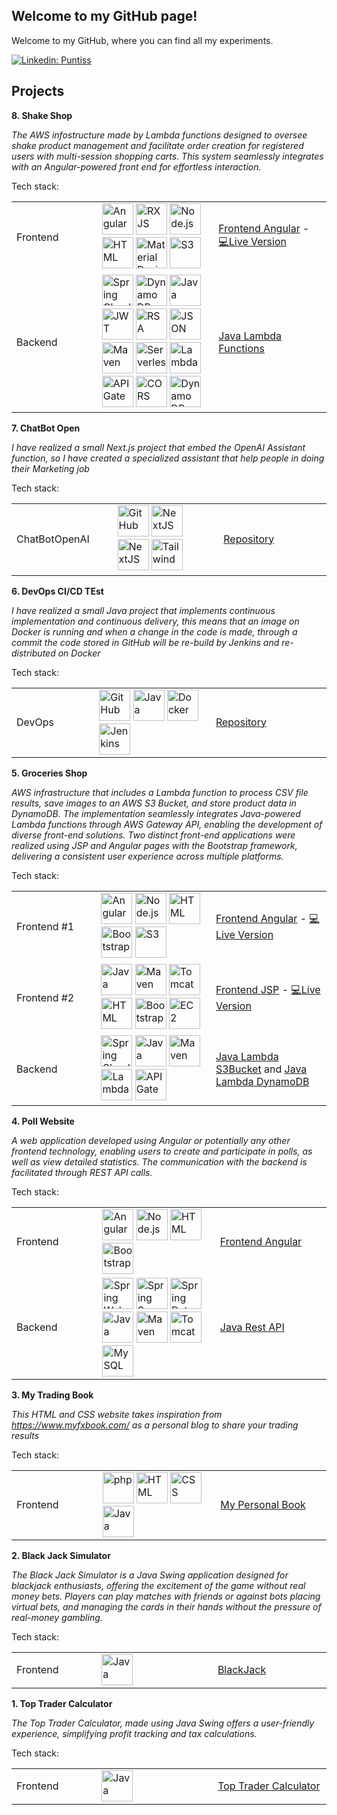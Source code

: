 ## Welcome to my GitHub page!
Welcome to my GitHub, where you can find all my experiments.

[![Linkedin: Puntiss](https://img.shields.io/badge/-Puntiss-blue?style=flat-square&logo=Linkedin&logoColor=white&link=https://www.linkedin.com/in/andrea-punta)](https://www.linkedin.com/in/andrea-punta)
## Projects
**8. Shake Shop**

*The AWS infostructure made by Lambda functions designed to oversee shake product management and facilitate order creation for registered users with multi-session shopping carts. This system seamlessly integrates with an Angular-powered front end for effortless interaction.*

Tech stack:

<table>
  <tr>
    <td width="200px">
      Frontend
    </td> 
    <td width="350px"> 
      <img width="50" src="https://user-images.githubusercontent.com/25181517/183890595-779a7e64-3f43-4634-bad2-eceef4e80268.png" alt="Angular" title="Angular"/>
      <img width="50" src="https://rxjs.dev/generated/images/marketing/home/Rx_Logo-512-512.png" alt="RXJS" title="RXJS"/>
      <img width="50" src="https://user-images.githubusercontent.com/25181517/183568594-85e280a7-0d7e-4d1a-9028-c8c2209e073c.png" alt="Node.js" title="Node.js"/>      
      <img width="50" src="https://user-images.githubusercontent.com/25181517/192158954-f88b5814-d510-4564-b285-dff7d6400dad.png" alt="HTML" title="HTML"/>
      <img width="50" src="https://mdbootstrap.com/wp-content/uploads/2018/06/logo-mdb-jquery-small.webp" alt="Material Design Bootstrap eCommerce" title="Material Design Bootstrap eCommerce"/>
      <img width="50" src="https://d2q66yyjeovezo.cloudfront.net/icon/c0828e0381730befd1f7a025057c74fb-43acc0496e64afba82dbc9ab774dc622.svg" alt="S3" title="S3"/>
    </td>
     <td width="300px">
        <a href="https://github.com/Puntiss/angular-shake-AWSFeeded">Frontend Angular</a> -  <a href="">💻Live Version</a>
    </td> 
  </tr>
  <tr>
    <td>
      Backend
    </td> 
    <td>
      <img width="50" src="https://pbs.twimg.com/profile_images/1235936519032049665/dBCF5aOn_400x400.png" alt="Spring Cloud" title="Spring Cloud"/>
      <img width="50" src="https://fiverr-res.cloudinary.com/images/t_main1,q_auto,f_auto,q_auto,f_auto/gigs/245108492/original/ffe3351a91830845f16edf744b52f2043d151ffc/write-unit-tests-for-your-code-using-junit-and-mockito.jpg" alt="Dynamo DB" title="Dynamo DB"/>
      <img width="50" src="https://user-images.githubusercontent.com/25181517/117201156-9a724800-adec-11eb-9a9d-3cd0f67da4bc.png" alt="Java" title="Java"/>
      <img width="50" src="https://user-images.githubusercontent.com/5418178/177059352-fe91dcd5-e17b-4103-88ae-70d6d396cf85.png" alt="JWT" title="JWT"/>
      <img width="50" src="https://static.vecteezy.com/system/resources/thumbnails/002/329/190/small/file-encryption-icon-free-vector.jpg" alt="RSA encrypting" title="RSA encrypting"/>
      <img width="50" src="https://cdn-icons-png.flaticon.com/512/6394/6394065.png" alt="JSON" title="JSON"/>
      <img width="50" src="https://user-images.githubusercontent.com/25181517/117207242-07d5a700-adf4-11eb-975e-be04e62b984b.png" alt="Maven" title="Maven"/>
      <img width="50" src="https://d2q66yyjeovezo.cloudfront.net/icon/901aea6aa1385e8dedb9e28d05d44668-6bbe4e13588800be3557840fd32e16e1.svg" alt="Serverless Application Model (AWS SAM)" title="Serverless Application Model (AWS SAM)"/>
      <img width="50" src="https://d2q66yyjeovezo.cloudfront.net/icon/945f3fc449518a73b9f5f32868db466c-926961f91b072604c42b7f39ce2eaf1c.svg" alt="Lambda" title="Lambda"/>
      <img width="50" src="https://d2q66yyjeovezo.cloudfront.net/icon/fb0cde6228b21d89ec222b45efec54e7-0856e92285f4e7ed254b2588d1fe1829.svg" alt="API Gateway" title="API Gateway"/>
      <img width="50" src="https://store-images.s-microsoft.com/image/apps.8111.bbe9eb6d-414b-41d9-bdd9-38a52221eef0.816f943d-6ba5-4960-a9e7-78ce45e45b7e.0be5cf56-8f8d-43c9-9c52-df93b7c0c2a2" alt="CORS" title="CORS"/>
      <img width="50" src="https://d2q66yyjeovezo.cloudfront.net/icon/6f419a45e63123b4c16bd679549610f6-87862c68693445999110bbd6a467ce88.svg" alt="Dynamo DB" title="Dynamo DB"/>
    </td>
    <td>
       <a href="https://github.com/Puntiss/java-shake-AWSLambdaFunctions">Java Lambda Functions</a>
    </td> 
  </tr>
</table>

**7. ChatBot Open**

*I have realized a small Next.js project that embed the OpenAI Assistant function, so I have created a specialized assistant that help people in doing their Marketing job*

Tech stack:

<table>
  <tr>
    <td width="200px">
      ChatBotOpenAI
    </td> 
    <td width="350px"> 
      <img width="50" src="https://newrelic.com/sites/default/files/styles/medium/public/quickstarts/images/icons/langchain-vectordb--logo.png?itok=3wd-XHaL" alt="GitHub" title="GitHub"/>
      <img width="50" src="https://static-00.iconduck.com/assets.00/next-js-icon-2048x2048-5dqjgeku.png" alt="NextJS" title="NextJS"/>
      <img width="50" src="https://static.vecteezy.com/system/resources/previews/022/227/364/original/openai-chatgpt-logo-icon-free-png.png" alt="NextJS" title="NextJS"/>
      <img width="50" src="https://www.svgrepo.com/show/374118/tailwind.svg" alt="Tailwind" title="Tailwind"/>
    </td>
     <td width="300px">
        <a href="https://github.com/Puntiss/chatbot-langchain-netxjs">Repository</a>
    </td> 
  </tr>
</table>

**6. DevOps CI/CD TEst**

*I have realized a small Java project that implements continuous implementation and continuous delivery, this means that an image on Docker is running and when a change in the code is made, through a commit the code stored in GitHub will be re-build by Jenkins and re-distributed on Docker*

Tech stack:

<table>
  <tr>
    <td width="200px">
      DevOps
    </td> 
    <td width="350px"> 
      <img width="50" src="https://user-images.githubusercontent.com/25181517/192108374-8da61ba1-99ec-41d7-80b8-fb2f7c0a4948.png" alt="GitHub" title="GitHub"/>
      <img width="50" src="https://user-images.githubusercontent.com/25181517/117201156-9a724800-adec-11eb-9a9d-3cd0f67da4bc.png" alt="Java" title="Java"/>
      <img width="50" src="https://user-images.githubusercontent.com/25181517/117207330-263ba280-adf4-11eb-9b97-0ac5b40bc3be.png" alt="Docker" title="Docker"/>
      <img width="50" src="https://user-images.githubusercontent.com/25181517/179090274-733373ef-3b59-4f28-9ecb-244bea700932.png" alt="Jenkins" title="Jenkins"/>
    </td>
     <td width="300px">
        <a href="https://github.com/Puntiss/devops-java-test">Repository</a>
    </td> 
  </tr>
</table>

**5. Groceries Shop**

*AWS infrastructure that includes a Lambda function to process CSV file results, save images to an AWS S3 Bucket, and store product data in DynamoDB. The implementation seamlessly integrates Java-powered Lambda functions through AWS Gateway API, enabling the development of diverse front-end solutions. Two distinct front-end applications were realized using JSP and Angular pages with the Bootstrap framework, delivering a consistent user experience across multiple platforms.*

Tech stack:

<table>
  <tr>
    <td width="200px">
      Frontend #1
    </td> 
    <td width="350px"> 
      <img width="50" src="https://user-images.githubusercontent.com/25181517/183890595-779a7e64-3f43-4634-bad2-eceef4e80268.png" alt="Angular" title="Angular"/>
      <img width="50" src="https://user-images.githubusercontent.com/25181517/183568594-85e280a7-0d7e-4d1a-9028-c8c2209e073c.png" alt="Node.js" title="Node.js"/>      
      <img width="50" src="https://user-images.githubusercontent.com/25181517/192158954-f88b5814-d510-4564-b285-dff7d6400dad.png" alt="HTML" title="HTML"/>
      <img width="50" src="https://user-images.githubusercontent.com/25181517/183898054-b3d693d4-dafb-4808-a509-bab54cf5de34.png" alt="Bootstrap" title="Bootstrap"/>
      <img width="50" src="https://d2q66yyjeovezo.cloudfront.net/icon/c0828e0381730befd1f7a025057c74fb-43acc0496e64afba82dbc9ab774dc622.svg" alt="S3" title="S3"/>
    </td>
     <td width="300px">
        <a href="https://github.com/Puntiss/aws-angular-shop-project">Frontend Angular</a> -  <a href="http://angular-aws-shop.s3-website-us-east-1.amazonaws.com/">💻Live Version</a>
    </td> 
  </tr>
    <tr>
    <td>
      Frontend #2
    </td> 
    <td>
      <img width="50" src="https://user-images.githubusercontent.com/25181517/117201156-9a724800-adec-11eb-9a9d-3cd0f67da4bc.png" alt="Java" title="Java"/>
      <img width="50" src="https://user-images.githubusercontent.com/25181517/117207242-07d5a700-adf4-11eb-975e-be04e62b984b.png" alt="Maven" title="Maven"/>
      <img width="50" src="https://user-images.githubusercontent.com/25181517/183894676-137319b5-1364-4b6a-ba4f-e9fc94ddc4aa.png" alt="Tomcat" title="Tomcat"/>
      <img width="50" src="https://user-images.githubusercontent.com/25181517/192158954-f88b5814-d510-4564-b285-dff7d6400dad.png" alt="HTML" title="HTML"/>
      <img width="50" src="https://user-images.githubusercontent.com/25181517/183898054-b3d693d4-dafb-4808-a509-bab54cf5de34.png" alt="Bootstrap" title="Bootstrap"/>
      <img width="50" src="https://d2q66yyjeovezo.cloudfront.net/icon/d88319dfa5d204f019b4284149886c59-7d586ea82f792b61a8c87de60565133d.svg" alt="EC2" title="EC2"/>
    </td>
     <td>
        <a href="https://github.com/Puntiss/aws-jsp-shop-project">Frontend JSP</a> - <a href="http://server1-env-1.eba-at33pbnq.us-east-1.elasticbeanstalk.com/">💻Live Version</a>
    </td> 
  </tr>
    <tr>
    <td>
      Backend
    </td> 
    <td>
      <img width="50" src="https://pbs.twimg.com/profile_images/1235936519032049665/dBCF5aOn_400x400.png" alt="Spring Cloud" title="Spring Cloud"/>
      <img width="50" src="https://user-images.githubusercontent.com/25181517/117201156-9a724800-adec-11eb-9a9d-3cd0f67da4bc.png" alt="Java" title="Java"/>
      <img width="50" src="https://user-images.githubusercontent.com/25181517/117207242-07d5a700-adf4-11eb-975e-be04e62b984b.png" alt="Maven" title="Maven"/>
      <img width="50" src="https://d2q66yyjeovezo.cloudfront.net/icon/945f3fc449518a73b9f5f32868db466c-926961f91b072604c42b7f39ce2eaf1c.svg" alt="Lambda" title="Lambda"/>
      <img width="50" src="https://d2q66yyjeovezo.cloudfront.net/icon/fb0cde6228b21d89ec222b45efec54e7-0856e92285f4e7ed254b2588d1fe1829.svg" alt="API Gateway" title="API Gateway"/>
    </td>
    <td>
       <a href="https://github.com/Puntiss/java-readAndUploadProduct-AWSLambdaFunction">Java Lambda S3Bucket</a> and <a href="https://github.com/Puntiss/java-retrieveAllProduct-AWSLambdaFunction">Java Lambda DynamoDB</a>
    </td> 
  </tr>
</table>

**4. Poll Website**

*A web application developed using Angular or potentially any other frontend technology, enabling users to create and participate in polls, as well as view detailed statistics. The communication with the backend is facilitated through REST API calls.*

Tech stack:

<table>
  <tr>
    <td width="200px">
      Frontend
    </td> 
    <td width="350px"> 
      <img width="50" src="https://user-images.githubusercontent.com/25181517/183890595-779a7e64-3f43-4634-bad2-eceef4e80268.png" alt="Angular" title="Angular"/>
      <img width="50" src="https://user-images.githubusercontent.com/25181517/183568594-85e280a7-0d7e-4d1a-9028-c8c2209e073c.png" alt="Node.js" title="Node.js"/>      
      <img width="50" src="https://user-images.githubusercontent.com/25181517/192158954-f88b5814-d510-4564-b285-dff7d6400dad.png" alt="HTML" title="HTML"/>
      <img width="50" src="https://user-images.githubusercontent.com/25181517/183898054-b3d693d4-dafb-4808-a509-bab54cf5de34.png" alt="Bootstrap" title="Bootstrap"/>
    </td>
     <td width="300px">
        <a href="https://github.com/Puntiss/angular-poll">Frontend Angular</a>
    </td> 
    <tr>
    <td>
      Backend
    </td> 
    <td>
      <img width="50" src="https://pluralsight2.imgix.net/paths/images/corespring-f9a00f4516.png" alt="Spring Web" title="Spring Web"/>
      <img width="50" src="https://miro.medium.com/v2/resize:fit:400/1*1-13QxXfUE1mdrK_MfqonQ.png" alt="Spring Security" title="Spring Security"/>
      <img width="50" src="https://pbs.twimg.com/profile_images/1235945452304031744/w55Uc_O9_400x400.png" alt="Spring Data" title="Spring Data"/>
      <img width="50" src="https://user-images.githubusercontent.com/25181517/117201156-9a724800-adec-11eb-9a9d-3cd0f67da4bc.png" alt="Java" title="Java"/>
      <img width="50" src="https://user-images.githubusercontent.com/25181517/117207242-07d5a700-adf4-11eb-975e-be04e62b984b.png" alt="Maven" title="Maven"/>
      <img width="50" src="https://user-images.githubusercontent.com/25181517/183894676-137319b5-1364-4b6a-ba4f-e9fc94ddc4aa.png" alt="Tomcat" title="Tomcat"/>
      <img width="50" src="https://user-images.githubusercontent.com/25181517/183896128-ec99105a-ec1a-4d85-b08b-1aa1620b2046.png" alt="MySQL" title="MySQL"/>
    </td>
    <td>
       <a href="https://github.com/Puntiss/java-poll-api">Java Rest API</a> 
    </td> 
  </tr>
</table>


**3. My Trading Book**

*This HTML and CSS website takes inspiration from https://www.myfxbook.com/ as a personal blog to share your trading results*

Tech stack:

<table>
  <tr>
    <td width="200px">
      Frontend
    </td> 
    <td width="350px"> 
      <img width="50" src="https://user-images.githubusercontent.com/25181517/183570228-6a040b9f-3ddf-47a2-a201-743121dac664.png" alt="php" title="php"/>
      <img width="50" src="https://user-images.githubusercontent.com/25181517/192158954-f88b5814-d510-4564-b285-dff7d6400dad.png" alt="HTML" title="HTML"/>
      <img width="50" src="https://user-images.githubusercontent.com/25181517/183898674-75a4a1b1-f960-4ea9-abcb-637170a00a75.png" alt="CSS" title="CSS"/>
      <img width="50" height="50" src="https://336118.selcdn.ru/Gutsy-Culebra/products/Google-Charts-Logo.png" alt="Java" title="Google Charts"/>
    </td>
     <td width="300px">
        <a href="https://github.com/Puntiss/html-myPersonalBook">My Personal Book</a>
    </td> 
</table>

**2. Black Jack Simulator**

*The Black Jack Simulator is a Java Swing application designed for blackjack enthusiasts, offering the excitement of the game without real money bets. Players can play matches with friends or against bots placing virtual bets, and managing the cards in their hands without the pressure of real-money gambling.*

Tech stack:

<table>
  <tr>
    <td width="200px">
      Frontend
    </td> 
    <td width="350px"> 
      <img width="50" src="https://user-images.githubusercontent.com/25181517/117201156-9a724800-adec-11eb-9a9d-3cd0f67da4bc.png" alt="Java" title="Java"/>
    </td>
     <td width="300px">
        <a href="https://github.com/Puntiss/java-blackjack">BlackJack</a>
    </td> 
</table>

**1. Top Trader Calculator**

*The Top Trader Calculator, made using Java Swing offers a user-friendly experience, simplifying profit tracking and tax calculations.*

Tech stack:

<table>
  <tr>
    <td width="200px">
      Frontend
    </td> 
    <td width="350px"> 
      <img width="50" src="https://user-images.githubusercontent.com/25181517/117201156-9a724800-adec-11eb-9a9d-3cd0f67da4bc.png" alt="Java" title="Java"/>
    </td>
     <td width="300px">
        <a href="https://github.com/Puntiss/java-topTraderCalculator">Top Trader Calculator</a>
    </td> 
</table>




